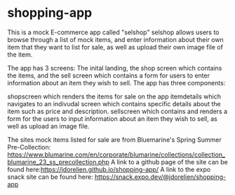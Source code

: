 # shopping-app
This is a mock E-commerce app called "selshop" selshop allows users to browse through a list of mock items, and enter information about their own item that they want to
list for sale, as well as upload their own image file of the item.


The app has 3 screens: The inital landing, the shop screen which contains the items, and the sell screen which contains a form for users to enter information about an item
they wish to sell.
The app has three components:


shopscreen which renders the items for sale on the app
itemdetails which navigates to an indivudal screen which contains specific details about the item such as price and description. 
sellscreen which contains and renders a form for the users to input information about an item they wish to sell, as well as upload an image file.




The sites mock items listed for sale are from Bluemarine's Spring Summer Pre-Collection: https://www.blumarine.com/en/corporate/blumarine/collections/collection_blumarine_23_ss_precollection.php
A link to a github page of the site can be found here:https://jdorelien.github.io/shopping-app/
A link to the expo snack site can be found here: https://snack.expo.dev/@jdorelien/shopping-app
